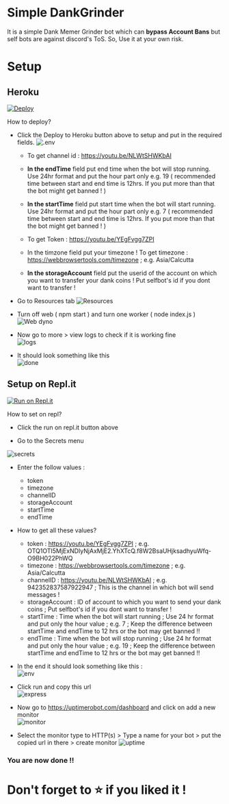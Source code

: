 # Simple DankGrinder
It is a simple Dank Memer Grinder bot which can **bypass Account Bans** but self bots are against discord's ToS. So, Use it at your own risk.

# Setup 

## Heroku ##

[![Deploy](https://www.herokucdn.com/deploy/button.svg)](https://heroku.com/deploy?template=https://github.com/Haruke-Sensei/Simple-DankGrinder)

How to deploy?

 - Click the Deploy to Heroku button above to setup and put in the
   required fields.
   ![.env](https://i.imgur.com/btunBUk.png)
   - To get channel id : https://youtu.be/NLWtSHWKbAI
   
   - **In the endTime** field put end time when the bot will stop running. Use 24hr format and put the hour part only e.g. 19 ( recommended time between start and end time is 12hrs. If you put more than that the bot might get banned ! )

   - **In the startTime** field put start time when the bot will start running. Use 24hr format and put the hour part only e.g. 7 ( recommended time between start and end time is 12hrs. If you put more than that the bot might get banned ! )
   
   - To get Token : https://youtu.be/YEgFvgg7ZPI

   - In the timzone field put your timezone ! To get timezone : https://webbrowsertools.com/timezone ; e.g. Asia/Calcutta

   - **In the storageAccount** field put the userid of the account on which you want to transfer your dank coins ! Put selfbot's id if you dont want to transfer !


 - Go to Resources tab
 ![Resources](https://i.imgur.com/ts5IDy1.png)

- Turn off web ( npm start ) and turn one worker ( node index.js )
![Web dyno](https://i.imgur.com/PQSuy44.png)

- Now go to more > view logs to check if it is working fine                                         
![logs](https://i.imgur.com/ycbUPsJ.png)

- It should look something like this                                                                     
![done](https://i.imgur.com/sGVK6nZ.png)

## Setup on Repl.it ##

[![Run on Repl.it](https://repl.it/badge/github/SudhanPlayz/Discord-MusicBot)](https://repl.it/github/Haruke-Sensei/Simple-DankGrinder)

How to set on repl?

- Click the run on repl.it button above

- Go to the Secrets menu 

![secrets](https://i.imgur.com/ObcCfIp.png)

- Enter the follow values :
  - token
  - timezone
  - channelID
  - storageAccount
  - startTime
  - endTime

- How to get all these values?
  - token : https://youtu.be/YEgFvgg7ZPI ; e.g. OTQ1OTI5MjExNDIyNjAxMjE2.YhXTcQ.f8W2BsaUHjksadhyuWfq-O9BH022PhWQ
  - timezone : https://webbrowsertools.com/timezone ; e.g. Asia/Calcutta
  - channelID : https://youtu.be/NLWtSHWKbAI ; e.g. 942352837587922947 ; This is the channel in which bot will send messages !
  - storageAccount : ID of account to which you want to send your dank coins ; Put selfbot's id if you dont want to transfer !
  - startTime : Time when the bot will start running ; Use 24 hr format and put only the hour value ; e.g. 7 ; Keep the difference between startTime and endTime to 12 hrs or the bot may get banned !!
  - endTime : Time when the bot will stop running ; Use 24 hr format and put only the hour value ; e.g. 19 ; Keep the difference between startTime and endTime to 12 hrs or the bot may get banned !!

- In the end it should look something like this :                                   
![env](https://i.imgur.com/BnhQ03d.png)

- Click run and copy this url          
![express](https://i.imgur.com/AoI9Pca.png)

- Now go to https://uptimerobot.com/dashboard and click on add a new monitor   
![monitor](https://i.imgur.com/KPXu2GJ.png)

- Select the monitor type to HTTP(s) > Type a name for your bot > put the copied url in there > create monitor
![uptime](https://i.imgur.com/1cYXNjR.png)

### You are now done !! ###

# Don't forget to ⭐ if you liked it !
